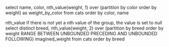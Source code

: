 
select name, color, nth_value(weight, 1) over (partition by color order by weight) as weight_by_color
 from cats 
order by color, name


nth_value
if there is not yet a nth value of the group, the value is set to null
select distinct breed, nth_value(weight, 2) over (partition by breed order by weight RANGE BETWEEN UNBOUNDED PRECEDING AND UNBOUNDED FOLLOWING) imagined_weight
from cats 
order by breed